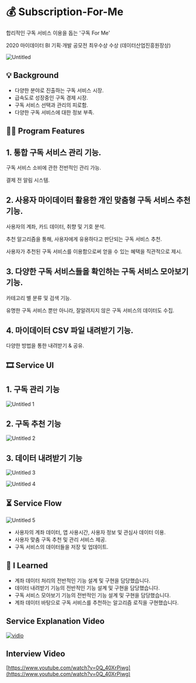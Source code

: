 # 💰 Subscription-For-Me


합리적인 구독 서비스 이용을 돕는 '구독 For Me'

2020 마이데이터 BI 기획·개발 공모전 최우수상 수상 (데이터산업진흥원장상)

![Untitled](https://user-images.githubusercontent.com/59998914/126846204-35d2b5bd-d513-4675-a689-a5e2a4a16f75.png)

## **💡 Background**


- 다양한 분야로 진출하는 구독 서비스 시장.
- 급속도로 성장중인 구독 경제 시장.
- 구독 서비스 선택과 관리의 피로함.
- 다양한 구독 서비스에 대한 정보 부족.

## 👩‍💻 Program Features



## 1. 통합 구독 서비스 관리 기능.

구독 서비스 소비에 관한 전반적인 관리 가능.

결제 전 알림 시스템.

## 2. 사용자 마이데이터 활용한 개인 맞춤형 구독 서비스 추천 기능.

사용자의 계좌, 카드 데이터, 취향 및 기호 분석.

추천 알고리즘을 통해, 사용자에게 유용하다고 판단되는 구독 서비스 추천.

사용자가 추천된 구독 서비스를 이용함으로써 얻을 수 있는 혜택을 직관적으로 제시.

## 3. 다양한 구독 서비스들을 확인하는 구독 서비스 모아보기 기능.

카테고리 별 분류 및 검색 기능.

유명한 구독 서비스 뿐만 아니라, 잘알려지지 않은 구독 서비스의 데이터도 수집.

## 4. 마이데이터 CSV 파일 내려받기 기능.

다양한 방법을 통한 내려받기 & 공유.

## 🎞️ Service UI

## 1. 구독 관리 기능

![Untitled 1](https://user-images.githubusercontent.com/59998914/126846206-083d8f2d-a4bc-4630-ba3b-f3827a458344.png)

## 2. 구독 추천 기능

![Untitled 2](https://user-images.githubusercontent.com/59998914/126846210-da080f20-0ef5-4d95-b46c-f118ba094ab9.png)

## 3. 데이터 내려받기 기능

![Untitled 3](https://user-images.githubusercontent.com/59998914/126846214-72a6fc34-e7fb-42cb-abfc-27810ea6cfd5.png)

![Untitled 4](https://user-images.githubusercontent.com/59998914/126846194-9c3410cd-fe80-4225-bae9-af9a08694095.png)

## ⏳ Service Flow


![Untitled 5](https://user-images.githubusercontent.com/59998914/126846202-8722c5e5-dd2e-4f3e-b02f-5fdc528f8dcb.png)

- 사용자의 계좌 데이터, 앱 사용시간, 사용자 정보 및 관심사 데이터 이용.
- 사용자 맞춤 구독 추천 및 관리 서비스 제공.
- 구독 서비스의 데이터들을 저장 및 업데이트.

## 💭 I Learned


- 계좌 데이터 처리의 전반적인 기능 설계 및 구현을 담당했습니다.
- 데이터 내려받기 기능의 전반적인 기능 설계 및 구현을 담당했습니다.
- 구독 서비스 모아보기 기능의 전반적인 기능 설계 및 구현을 담당했습니다.
- 계좌 데이터 바탕으로 구독 서비스를 추천하는 알고리즘 로직을 구현했습니다.

## Service Explanation Video


[![vidio](https://www.youtube.com/watch?v=zo-a8DplZGs/0.jpg)](https://www.youtube.com/watch?v=zo-a8DplZGs)

## Interview Video


[https://www.youtube.com/watch?v=0Q_40XrPiwg](https://www.youtube.com/watch?v=0Q_40XrPiwg)
